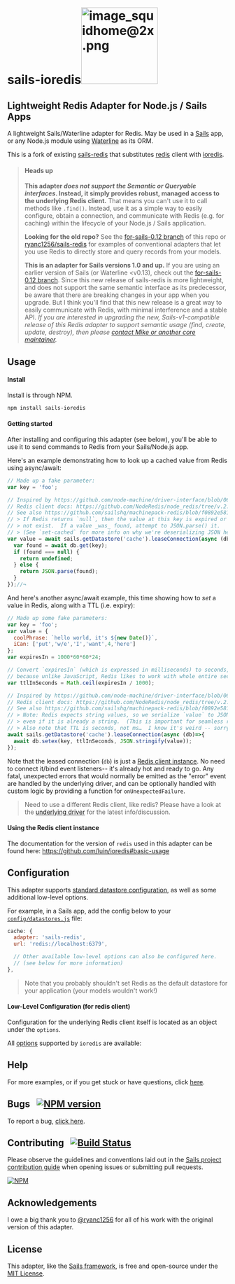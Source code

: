 <h1><span>sails-ioredis</span><img width="175" alt="image_squidhome@2x.png" src="http://i.imgur.com/RIvu9.png"/></h1>

<h2>Lightweight Redis Adapter for Node.js / Sails Apps</h2>

A lightweight Sails/Waterline adapter for Redis. May be used in a [Sails](http://sailsjs.com) app, or any Node.js module using [Waterline](http://waterlinejs.org) as its ORM.

This is a fork of existing [sails-redis](https://github.com/balderdashy/sails-redis) that substitutes [redis](https://www.npmjs.com/package/redis) client with [ioredis](https://www.npmjs.com/package/ioredis).

> #### Heads up
> **This adapter _does not support the Semantic or Queryable interfaces_.  Instead, it simply provides robust, managed access to the underlying Redis client.**  That means you can't use it to call methods like `.find()`.  Instead, use it as a simple way to easily configure, obtain a connection, and communicate with Redis (e.g. for caching) within the lifecycle of your Node.js / Sails application.
>
> **Looking for the old repo?**  See the [for-sails-0.12 branch](https://github.com/balderdashy/sails-redis/tree/for-sails-0.12) of this repo or [ryanc1256/sails-redis](https://github.com/ryanc1256/sails-redis) for examples of conventional adapters that let you use Redis to directly store and query records from your models.
>
> **This is an adapter for Sails versions 1.0 and up.**  If you are using an earlier version of Sails (or Waterline &lt;v0.13), check out the [for-sails-0.12 branch](https://github.com/balderdashy/sails-redis/tree/for-sails-0.12).  Since this new release of sails-redis is more lightweight, and does not support the same semantic interface as its predecessor, be aware that there are breaking changes in your app when you upgrade.  But I think you'll find that this new release is a great way to easily communicate with Redis, with minimal interference and a stable API.
> _If you are interested in upgrading the new, Sails-v1-compatible release of this Redis adapter to support semantic usage (find, create, update, destroy), then please [contact Mike or another core maintainer](http://sailsjs.com/contact)._


## Usage

#### Install

Install is through NPM.

```bash
npm install sails-ioredis
```

#### Getting started

After installing and configuring this adapter (see below), you'll be able to use it to send commands to Redis from your Sails/Node.js app.

Here's an example demonstrating how to look up a cached value from Redis using async/await:

```javascript
// Made up a fake parameter:
var key = 'foo';

// Inspired by https://github.com/node-machine/driver-interface/blob/06776813ff3a29cfa80c0011f3affa07bbc28698/layers/cache/get-cached-value.js
// Redis client docs: https://github.com/NodeRedis/node_redis/tree/v.2.8.0#sending-commands
// See also https://github.com/sailshq/machinepack-redis/blob/f0892e581286eac24757532513387162396356f7/machines/get-cached-value.js#L79-L94
// > If Redis returns `null`, then the value at this key is expired or does
// > not exist.  If a value _was_ found, attempt to JSON.parse() it.
// > (See `set-cached` for more info on why we're deserializing JSON here.)
var value = await sails.getDatastore('cache').leaseConnection(async (db)=>{
  var found = await db.get(key);
  if (found === null) {
    return undefined;
  } else {
    return JSON.parse(found);
  }
});//¬
```

And here's another async/await example, this time showing how to _set_ a value in Redis, along with a TTL (i.e. expiry):

```javascript
// Made up some fake parameters:
var key = 'foo';
var value = {
  coolPhrase: `hello world, it's ${new Date()}`,
  iCan: ['put','w/e','I','want',4,'here']
};
var expiresIn = 1000*60*60*24;

// Convert `expiresIn` (which is expressed in milliseconds) to seconds,
// because unlike JavaScript, Redis likes to work with whole entire seconds.
var ttlInSeconds = Math.ceil(expiresIn / 1000);

// Inspired by https://github.com/node-machine/driver-interface/blob/06776813ff3a29cfa80c0011f3affa07bbc28698/layers/cache/cache-value.js
// Redis client docs: https://github.com/NodeRedis/node_redis/tree/v.2.8.0#sending-commands
// See also https://github.com/sailshq/machinepack-redis/blob/f0892e581286eac24757532513387162396356f7/machines/cache-value.js#L86-L107
// > Note: Redis expects string values, so we serialize `value` to JSON…
// > even if it is already a string.  (This is important for seamless reversibility.)
// > Also note that TTL is seconds, not ms…  I know it's weird -- sorry!
await sails.getDatastore('cache').leaseConnection(async (db)=>{
  await db.setex(key, ttlInSeconds, JSON.stringify(value));
});
```

Note that the leased connection (`db`) is just a [Redis client instance](https://www.npmjs.com/package/ioredis).  No need to connect it/bind event listeners-- it's already hot and ready to go.  Any fatal, unexpected errors that would normally be emitted as the "error" event are handled by the underlying driver, and can be optionally handled with custom logic by providing a function for `onUnexpectedFailure`.

> Need to use a different Redis client, like redis?  Please have a look at the [underlying driver](https://www.npmjs.com/package/machinepack-ioredis) for the latest info/discussion.

#### Using the Redis client instance

The documentation for the version of `redis` used in this adapter can be found here:
https://github.com/luin/ioredis#basic-usage

## Configuration

This adapter supports [standard datastore configuration](http://sailsjs.com/documentation/reference/configuration/sails-config-datastores), as well as some additional low-level options.

For example, in a Sails app, add the config below to your [`config/datastores.js`](http://sailsjs.com/anatomy/config/datastores-js) file:

```javascript
cache: {
  adapter: 'sails-redis',
  url: 'redis://localhost:6379',

  // Other available low-level options can also be configured here.
  // (see below for more information)
},
```

> Note that you probably shouldn't set Redis as the default datastore for your application (your models wouldn't work!)


#### Low-Level Configuration (for redis client)

Configuration for the underlying Redis client itself is located as an object under the `options`.  

All [options](https://github.com/luin/ioredis/blob/master/API.md#new-redisport-host-options) supported by `ioredis` are available:

## Help

For more examples, or if you get stuck or have questions, click [here](http://sailsjs.com/support).


## Bugs &nbsp; [![NPM version](https://badge.fury.io/js/sails-redis.svg)](http://npmjs.com/package/sails-redis)

To report a bug, [click here](http://sailsjs.com/bugs).


## Contributing &nbsp; [![Build Status](https://travis-ci.org/balderdashy/sails-redis.svg?branch=master)](https://travis-ci.org/balderdashy/sails-redis)

Please observe the guidelines and conventions laid out in the [Sails project contribution guide](http://sailsjs.com/contribute) when opening issues or submitting pull requests.

[![NPM](https://nodei.co/npm/sails-ioredis.png?downloads=true)](http://npmjs.com/package/sails-ioredis)


## Acknowledgements

I owe a big thank you to [@ryanc1256](https://github.com/ryanc1256) for all of his work with the original version of this adapter.

## License

This adapter, like the [Sails framework](http://sailsjs.com), is free and open-source under the [MIT License](http://sailsjs.com/license).

